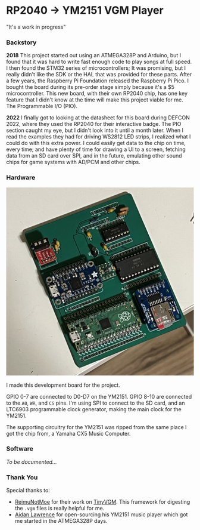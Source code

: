 # RP2040 → YM2151 VGM Player

"It's a work in progress"

### Backstory

**2018**
This project started out using an ATMEGA328P and Arduino, but I found that it
was hard to write fast enough code to play songs at full speed. I then found
the STM32 series of microcontrollers; It was promising, but I really didn't like
the SDK or the HAL that was provided for these parts. After a few years, the
Raspberry Pi Foundation released the Raspberry Pi Pico. I bought the board
during its pre-order stage simply because it's a $5 microcontroller. This new
board, with their own RP2040 chip, has one key feature that I didn't know at the
time will make this project viable for me. The Programmable I/O (PIO).

**2022**
I finally got to looking at the datasheet for this board during DEFCON 2022,
where they used the RP2040 for their interactive badge. The PIO section caught
my eye, but I didn't look into it until a month later. When I read the examples
they had for driving WS2812 LED strips, I realized what I could do with this
extra power. I could easily get data to the chip on time, every time; and have
plenty of time for drawing a UI to a screen, fetching data from an SD card over
SPI, and in the future, emulating other sound chips for game systems with AD/PCM
and other chips.

### Hardware

![YM2151 Pico Dev Board](/img/devboard.jpg)

I made this development board for the project.

GPIO 0-7 are connected to D0-D7 on the YM2151. GPIO 8-10 are connected to the
`A0`, `WR`, and `CS` pins. I'm using SPI to connect to the SD card, and an
LTC6903 programmable clock generator, making the main clock for the YM2151.

The supporting circuitry for the YM2151 was ripped from the same place I got the
chip from, a Yamaha CX5 Music Computer.

### Software


*To be documented...*

### Thank You

Special thanks to:

- [ReimuNotMoe](https://github.com/ReimuNotMoe) for their work on
  [TinyVGM](https://github.com/SudoMaker/TinyVGM). This framework for digesting
  the `.vgm` files is really helpful for me.
- [Aidan Lawrence](https://github.com/AidanHockey5) for open-sourcing his YM2151
  music player which got me started in the ATMEGA328P days.
